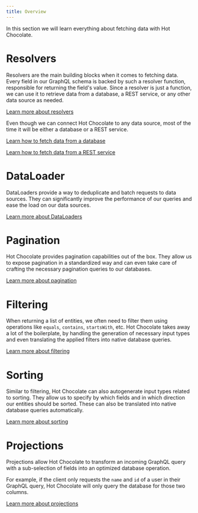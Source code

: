 ```yaml
---
title: Overview
---
```


In this section we will learn everything about fetching data with Hot Chocolate.

# Resolvers

Resolvers are the main building blocks when it comes to fetching data. Every field in our GraphQL schema is backed by such a resolver function, responsible for returning the field's value. Since a resolver is just a function, we can use it to retrieve data from a database, a REST service, or any other data source as needed.

[Learn more about resolvers](/docs/hotchocolate/v13/fetching-data/resolvers)

Even though we can connect Hot Chocolate to any data source, most of the time it will be either a database or a REST service.

[Learn how to fetch data from a database](/docs/hotchocolate/v13/fetching-data/fetching-from-databases)

[Learn how to fetch data from a REST service](/docs/hotchocolate/v13/fetching-data/fetching-from-rest)

# DataLoader

DataLoaders provide a way to deduplicate and batch requests to data sources. They can significantly improve the performance of our queries and ease the load on our data sources.

[Learn more about DataLoaders](/docs/hotchocolate/v13/fetching-data/dataloader)

# Pagination

Hot Chocolate provides pagination capabilities out of the box. They allow us to expose pagination in a standardized way and can even take care of crafting the necessary pagination queries to our databases.

[Learn more about pagination](/docs/hotchocolate/v13/fetching-data/pagination)

# Filtering

When returning a list of entities, we often need to filter them using operations like `equals`, `contains`, `startsWith`, etc. Hot Chocolate takes away a lot of the boilerplate, by handling the generation of necessary input types and even translating the applied filters into native database queries.

[Learn more about filtering](/docs/hotchocolate/v13/fetching-data/filtering)

# Sorting

Similar to filtering, Hot Chocolate can also autogenerate input types related to sorting. They allow us to specify by which fields and in which direction our entities should be sorted. These can also be translated into native database queries automatically.

[Learn more about sorting](/docs/hotchocolate/v13/fetching-data/sorting)

# Projections

Projections allow Hot Chocolate to transform an incoming GraphQL query with a sub-selection of fields into an optimized database operation.

For example, if the client only requests the `name` and `id` of a user in their GraphQL query, Hot Chocolate will only query the database for those two columns.

[Learn more about projections](/docs/hotchocolate/v13/fetching-data/projections)
